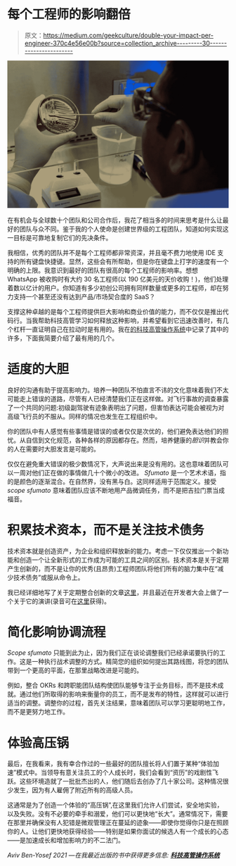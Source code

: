 # 每个工程师的影响翻倍

> 原文：<https://medium.com/geekculture/double-your-impact-per-engineer-370c4e56e00b?source=collection_archive---------30----------------------->

![](img/0c4b8758f8ab48183af6f9838ca092ef.png)

在有机会与全球数十个团队和公司合作后，我花了相当多的时间来思考是什么让最好的团队与众不同。鉴于我的个人使命是创建世界级的工程团队，知道如何实现这一目标是可靠地复制它们的先决条件。

我相信，优秀的团队并不是每个工程师都非常资深，并且毫不费力地使用 IDE 支持的所有键盘快捷键。显然，这些会有所帮助，但是你在键盘上打字的速度有一个明确的上限。我意识到最好的团队有很高的每个工程师的影响率。想想 WhatsApp 被收购时有大约 30 名工程师(以 190 亿美元的天价收购！)，他们处理着数以亿计的用户。你知道有多少初创公司拥有同样数量或更多的工程师，却在努力支持一个甚至还没有达到产品/市场契合度的 SaaS？

支撑这种卓越的是每个工程师提供巨大影响和商业价值的能力，而不仅仅是推出代码行。当我帮助科技高管学习如何释放这种影响，并希望看到它迅速改善时，有几个杠杆一直证明自己在拉动时是有用的。我在[的科技高管操作系统](https://techexecutiveoperatingsystem.com)中记录了其中的许多，下面我简要介绍了最有用的几个。

# 适度的大胆

良好的沟通有助于提高影响力。培养一种团队不怕直言不讳的文化意味着我们不太可能走上错误的道路，尽管有人已经清楚我们正在这样做。对飞行事故的调查暴露了一个共同的问题:初级副驾驶有迹象表明出了问题，但害怕表达可能会被视为对高级飞行员的不服从。同样的情况也发生在工程组织中。

你的团队中有人感觉有些事情是错误的或者仅仅是次优的，他们避免表达他们的担忧。从自信到文化规范，各种各样的原因都存在。然而，培养健康的*胆识*并教会你的人在需要时大胆发言是可能的。

仅仅在避免重大错误的极少数情况下，大声说出来是没有用的。这也意味着团队可以一周对他们正在做的事情做几十个微小的改进。 *Sfumato* 是一个艺术术语，指的是颜色的逐渐混合。在自然界，没有黑与白。这同样适用于范围定义。接受 *scope sfumato* 意味着团队应该不断地用产品微调任务，而不是把吉拉门票当成福音。

# 积累技术资本，而不是关注技术债务

技术资本就是创造资产，为企业和组织释放新的能力。考虑一下仅仅推出一个新功能和创造一个让全新形式的工作成为可能的工具之间的区别。技术资本是关于定期产生创新的，而不是让你的优秀(且昂贵)工程师团队将他们所有的脑力集中在“减少技术债务”或服从命令上。

我已经详细地写了关于定期整合创新的文章[这里](https://avivbenyosef.com/managing-non-feature-work-part-2-guiding-principles/)，并且最近在开发者大会上做了一个关于它的演讲(录音可在[这里](https://www.youtube.com/watch?v=h2PpAw98XSk)获得)。

# 简化影响协调流程

*Scope sfumato* 只能到此为止，因为我们正在谈论调整我们已经承诺要执行的工作。这是一种执行战术调整的方式。精简您的组织如何提出其路线图，将您的团队带到一个更高的平面，在那里战略改进是可能的。

例如，整合 OKRs 和跨职能团队结构使团队能够专注于业务目标，而不是技术成就。通过他们所取得的影响来衡量你的员工，而不是发布的特性，这样就可以进行适当的调整。调整你的过程，首先关注结果，意味着团队可以学习更聪明地工作，而不是更努力地工作。

# 体验高压锅

最后，在我看来，我有幸合作过的一些最好的团队擅长将人们置于某种“体验加速”模式中。当领导有意关注员工的个人成长时，我们会看到“资历”的戏剧性飞跃。这些环境造就了一批批杰出的人，他们随后去创办了几十家公司。这种情况很少发生，因为有人雇佣了附近所有的高级人员。

这通常是为了创造一个体验的“高压锅”,在这里我们允许人们尝试，安全地实验，以及失败。没有不必要的牵手和溺爱，他们可以更快地“长大”。通常情况下，需要在那里并确保没有人犯错是微观管理正在蔓延的迹象——即使你觉得你只是在照顾你的人。让他们更快地获得经验——特别是如果你面试的候选人有一个成长的心态——是加速成长和增加影响力的不二法门。

*Aviv Ben-Yosef 2021 —在我最近出版的书中获得更多信息:* [***科技高管操作系统***](https://techexecutiveoperatingsystem.com/)
